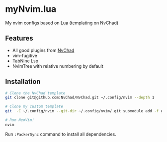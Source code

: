 # myNvim.lua
My nvim configs based on Lua (templating on NvChad)

## Features
- All good plugins from [NvChad](https://github.com/NvChad/NvChad)
- vim-fugitive
- TabNine Lsp
- NvimTree with relative numbering by default

## Installation

```bash
# Clone the NvChad template 
git clone git@github.com:NvChad/NvChad.git ~/.config/nvim --depth 1

# Clone my custom template
git  -C ~/.config/nvim --git-dir ~/.config/nvim/.git submodule add -f git@github.com:patrickphat/myNvim.lua.git ~/.config/nvim/lua/custom

# Run NeoVim!
nvim
```
Run `:PackerSync` command to install all dependencies.
